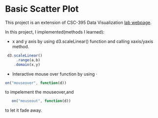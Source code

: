 # Basic Scatter Plot
This project is an extension of CSC-395 Data Visualization [lab webpage](http://www.cs.grinnell.edu/~curtsinger/teaching/2017S/CSC395/labs/08.scatter-plot.html).

In this project, I implemented(methods I learned):

+ x and y axis by using d3.scaleLinear() function and calling xaxis/yaxis method.
```js
 d3.scaleLinear()
     .range(a,b)
    .domain(x,y)
````

+ Interactive mouse over function by using ·
```js
on("mouseover", function(d)) 
```
to impelement the mouseover,and
```js
   on("mouseout", function(d))
```
to let it fade away.
